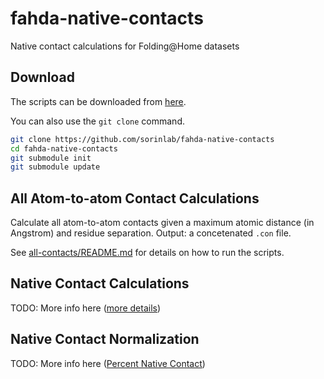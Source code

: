 # fahda-native-contacts

Native contact calculations for Folding@Home datasets

## Download

The scripts can be downloaded from [here](https://github.com/sorinlab/fahda-native-contacts/archive/master.zip).

You can also use the `git clone` command.

```bash
git clone https://github.com/sorinlab/fahda-native-contacts
cd fahda-native-contacts
git submodule init
git submodule update
```

## All Atom-to-atom Contact Calculations

Calculate all atom-to-atom contacts given a maximum atomic distance (in Angstrom) and residue separation. Output: a concetenated `.con` file.

See [all-contacts/README.md](all-contacts/README.md) for details on how to run the scripts.

## Native Contact Calculations

TODO: More info here ([more details](native-contacts/README.md))

## Native Contact Normalization

TODO: More info here ([Percent Native Contact](http://folding.cnsm.csulb.edu/wiki/index.php/Percent_Native_Contact))
